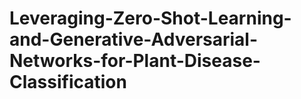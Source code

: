 # Leveraging-Zero-Shot-Learning-and-Generative-Adversarial-Networks-for-Plant-Disease-Classification